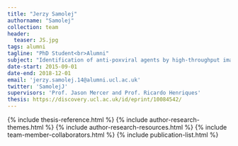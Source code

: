 ```yaml
---
title: "Jerzy Samolej"
authorname: "Samolej"
collection: team
header:
  teaser: JS.jpg
tags: alumni
tagline: "PhD Student<br>Alumni"
subject: "Identification of anti-poxviral agents by high-throughput image-based screening."
date-start: 2015-09-01
date-end: 2018-12-01
email: 'jerzy.samolej.14@alumni.ucl.ac.uk'
twitter: 'SamolejJ'
supervisors: 'Prof. Jason Mercer and Prof. Ricardo Henriques'
thesis: https://discovery.ucl.ac.uk/id/eprint/10084542/
---
```


{% include thesis-reference.html %}
{% include author-research-themes.html %}
{% include author-research-resources.html %}
{% include team-member-collaborators.html %}
{% include publication-list.html %}
